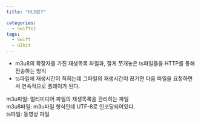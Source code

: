 ```yaml
---
title: "HLS란?"

categories:
  - SwiftUI
tags:
  - Swift 
  - UIkit
---
```

- m3u8의 확장자를 가진 재생목록 파일과, 잘게 쪼개놓은 ts파일들을 HTTP를 통해 전송하는 방식
- ts파일에 재생시간이 적히는데 그파일의 재생시간이 끊기면 다음 파일을 요청하면서 연속적으로 플레이가 된다.  

m3u파일: 멀티미디어 파일의 재생목록을 관리하는 파일  
m3u8파일:  m3u파일 형식인데 UTF-8로 인코딩되어있다.  
ts파일: 동영상 파일  
